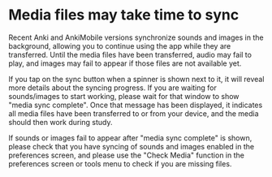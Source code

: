 # Media files may take time to sync

Recent Anki  and AnkiMobile versions synchronize sounds and images in the background, allowing you to continue using the app while they are transferred. Until the media files have been transferred, audio may fail to play, and images may fail to appear if those files are not available yet.

If you tap on the sync button when a spinner is shown next to it, it will reveal more details about the syncing progress. If you are waiting for sounds/images to start working, please wait for that window to show "media sync complete". Once that message has been displayed, it indicates all media files have been transferred to or from your device, and the media should then work during study.

If sounds or images fail to appear after "media sync complete" is shown, please check that you have syncing of sounds and images enabled in the preferences screen, and please use the "Check Media" function in the preferences screen or tools menu to check if you are missing files.